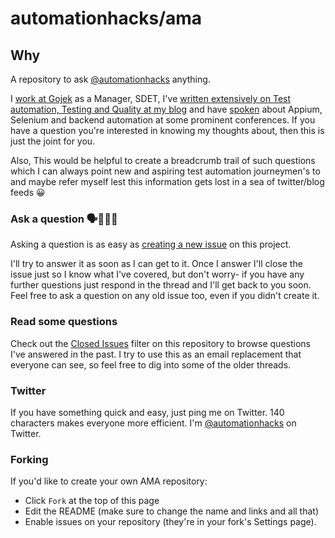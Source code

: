 # automationhacks/ama

## Why

A repository to ask [@automationhacks](https://twitter.com/automationhacks) anything.

I [work at Gojek](https://automationhacks.io/about/) as a Manager, SDET, I've [written extensively on Test automation, Testing and Quality at my blog](https://automationhacks.io/) and have [spoken](https://automationhacks.io/talks/) about Appium, Selenium and backend automation at some prominent conferences. If you have a question you're interested in knowing my thoughts about, then this is just the joint for you.

Also, This would be helpful to create a breadcrumb trail of such questions which I can always point new and aspiring test automation journeymen's to and maybe refer myself lest this information gets lost in a sea of twitter/blog feeds 😀

### Ask a question 🗣👩🏻‍💻

Asking a question is as easy as
[creating a new issue](https://github.com/automationhacks/ama/issues/new) on this
project.

I'll try to answer it as soon as I can get to it. Once I answer I'll close the
issue just so I know what I've covered, but don't worry- if you have any further
questions just respond in the thread and I'll get back to you soon. Feel free to
ask a question on any old issue too, even if you didn't create it.

### Read some questions

Check out the [Closed Issues](https://github.com/automationhacks/ama/issues?q=is%3Aissue+is%3Aclosed)
filter on this repository to browse questions I've answered in the past. I try
to use this as an email replacement that everyone can see, so feel free to dig
into some of the older threads.

### Twitter

If you have something quick and easy, just ping me on Twitter. 140 characters
makes everyone more efficient. I'm [@automationhacks](https://twitter.com/automationhacks) on
Twitter.

### Forking

If you'd like to create your own AMA repository:

- Click `Fork` at the top of this page
- Edit the README (make sure to change the name and links and all that)
- Enable issues on your repository (they're in your fork's Settings page).
